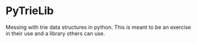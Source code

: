 PyTrieLib
=========

Messing with trie data structures in python. This is meant to be an exercise in their use and
a library others can use.
